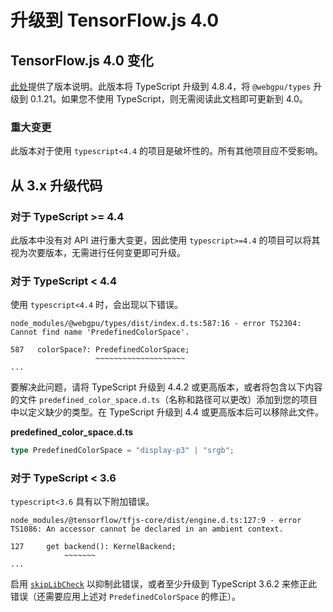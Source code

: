 # 升级到 TensorFlow.js 4.0

## TensorFlow.js 4.0 变化

[此处](https://github.com/tensorflow/tfjs/releases)提供了版本说明。此版本将 TypeScript 升级到 4.8.4，将 `@webgpu/types` 升级到 0.1.21。如果您不使用 TypeScript，则无需阅读此文档即可更新到 4.0。

### 重大变更

此版本对于使用 `typescript<4.4` 的项目是破坏性的。所有其他项目应不受影响。

## 从 3.x 升级代码

### 对于 TypeScript &gt;= 4.4

此版本中没有对 API 进行重大变更，因此使用 `typescript>=4.4` 的项目可以将其视为次要版本，无需进行任何变更即可升级。

### 对于 TypeScript &lt; 4.4

使用 `typescript<4.4` 时，会出现以下错误。

```
node_modules/@webgpu/types/dist/index.d.ts:587:16 - error TS2304: Cannot find name 'PredefinedColorSpace'.

587   colorSpace?: PredefinedColorSpace;
                   ~~~~~~~~~~~~~~~~~~~~
...
```

要解决此问题，请将 TypeScript 升级到 4.4.2 或更高版本，或者将包含以下内容的文件 `predefined_color_space.d.ts`（名称和路径可以更改）添加到您的项目中以定义缺少的类型。在 TypeScript 升级到 4.4 或更高版本后可以移除此文件。

**predefined_color_space.d.ts**

```typescript
type PredefinedColorSpace = "display-p3" | "srgb";
```

### 对于 TypeScript &lt; 3.6

`typescript<3.6` 具有以下附加错误。

```
node_modules/@tensorflow/tfjs-core/dist/engine.d.ts:127:9 - error TS1086: An accessor cannot be declared in an ambient context.

127     get backend(): KernelBackend;
            ~~~~~~~
...
```

启用 [`skipLibCheck`](https://www.typescriptlang.org/tsconfig#skipLibCheck) 以抑制此错误，或者至少升级到 TypeScript 3.6.2 来修正此错误（还需要应用上述对 `PredefinedColorSpace` 的修正）。
